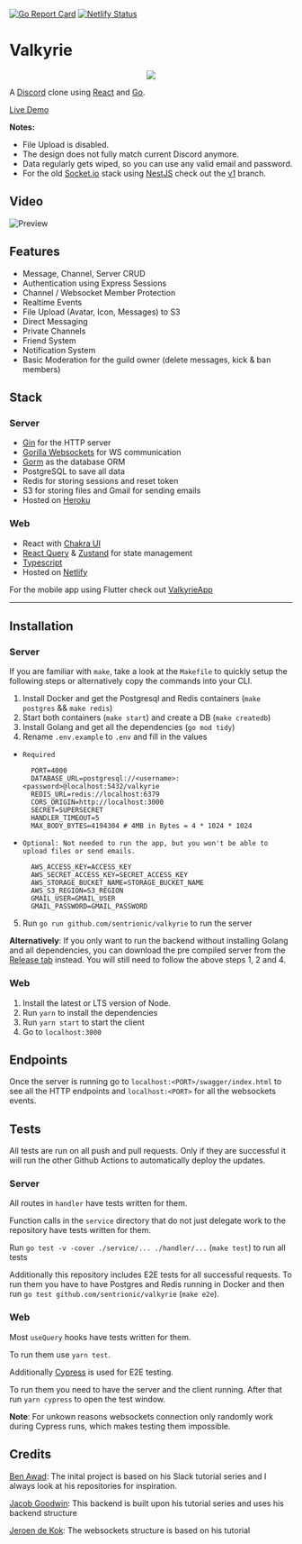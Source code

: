 [![Go Report Card](https://goreportcard.com/badge/github.com/sentrionic/Valkyrie)](https://goreportcard.com/report/github.com/sentrionic/Valkyrie)
[![Netlify Status](https://api.netlify.com/api/v1/badges/cd1667ed-3257-41d0-82ca-7b34de655339/deploy-status)](https://app.netlify.com/sites/valkyrie-app/deploys)

# Valkyrie

<p align="center">
  <img src="https://harmony-cdn.s3.eu-central-1.amazonaws.com/logo.png">
</p>

A [Discord](https://discord.com) clone using [React](https://reactjs.org/) and [Go](https://golang.org/).

[Live Demo](https://valkyrieapp.xyz)

**Notes:**

- File Upload is disabled.
- The design does not fully match current Discord anymore.
- Data regularly gets wiped, so you can use any valid email and password.
- For the old [Socket.io](https://socket.io/) stack using [NestJS](https://nestjs.com/) check out the [v1](https://github.com/sentrionic/Valkyrie/tree/v1) branch.

## Video

![Preview](.github/preview.gif)

## Features

- Message, Channel, Server CRUD
- Authentication using Express Sessions
- Channel / Websocket Member Protection
- Realtime Events
- File Upload (Avatar, Icon, Messages) to S3
- Direct Messaging
- Private Channels
- Friend System
- Notification System
- Basic Moderation for the guild owner (delete messages, kick & ban members)

## Stack

### Server

- [Gin](https://gin-gonic.com/) for the HTTP server
- [Gorilla Websockets](https://github.com/gorilla/websocket) for WS communication
- [Gorm](https://gorm.io/) as the database ORM
- PostgreSQL to save all data
- Redis for storing sessions and reset token
- S3 for storing files and Gmail for sending emails
- Hosted on [Heroku](https://www.heroku.com/)

### Web

- React with [Chakra UI](https://chakra-ui.com/)
- [React Query](https://react-query.tanstack.com/) & [Zustand](https://github.com/pmndrs/zustand) for state management
- [Typescript](https://www.typescriptlang.org/)
- Hosted on [Netlify](https://www.netlify.com/)

For the mobile app using Flutter check out [ValkyrieApp](https://github.com/sentrionic/ValkyrieApp)

---

## Installation

### Server

If you are familiar with `make`, take a look at the `Makefile` to quickly setup the following steps
or alternatively copy the commands into your CLI.

1. Install Docker and get the Postgresql and Redis containers (`make postgres` && `make redis`)
2. Start both containers (`make start`) and create a DB (`make createdb`)
3. Install Golang and get all the dependencies (`go mod tidy`)
4. Rename `.env.example` to `.env` and fill in the values

- `Required`

        PORT=4000
        DATABASE_URL=postgresql://<username>:<password>@localhost:5432/valkyrie
        REDIS_URL=redis://localhost:6379
        CORS_ORIGIN=http://localhost:3000
        SECRET=SUPERSECRET
        HANDLER_TIMEOUT=5
        MAX_BODY_BYTES=4194304 # 4MB in Bytes = 4 * 1024 * 1024

- `Optional: Not needed to run the app, but you won't be able to upload files or send emails.`

        AWS_ACCESS_KEY=ACCESS_KEY
        AWS_SECRET_ACCESS_KEY=SECRET_ACCESS_KEY
        AWS_STORAGE_BUCKET_NAME=STORAGE_BUCKET_NAME
        AWS_S3_REGION=S3_REGION
        GMAIL_USER=GMAIL_USER
        GMAIL_PASSWORD=GMAIL_PASSWORD

5. Run `go run github.com/sentrionic/valkyrie` to run the server

**Alternatively**: If you only want to run the backend without installing Golang and all dependencies, you can download the pre compiled server from the [Release tab](https://github.com/sentrionic/Valkyrie/releases) instead. You will still need to follow the above steps 1, 2 and 4.

### Web

1. Install the latest or LTS version of Node.
2. Run `yarn` to install the dependencies
3. Run `yarn start` to start the client
4. Go to `localhost:3000`

## Endpoints

Once the server is running go to `localhost:<PORT>/swagger/index.html` to see all the HTTP endpoints
and `localhost:<PORT>` for all the websockets events.

## Tests

All tests are run on all push and pull requests. Only if they are successful it will run the other Github Actions to automatically deploy the updates.

### Server

All routes in `handler` have tests written for them.

Function calls in the `service` directory that do not just delegate work to the repository have tests written for them.

Run `go test -v -cover ./service/... ./handler/...` (`make test`) to run all tests

Additionally this repository includes E2E tests for all successful requests. To run them you
have to have Postgres and Redis running in Docker and then run `go test github.com/sentrionic/valkyrie` (`make e2e`).

### Web

Most `useQuery` hooks have tests written for them.

To run them use `yarn test`.

Additionally [Cypress](https://www.cypress.io/) is used for E2E testing.

To run them you need to have the server and the client running.
After that run `yarn cypress` to open the test window.

**Note**: For unkown reasons websockets connection only randomly work during Cypress runs, which makes testing them impossible.

## Credits

[Ben Awad](https://github.com/benawad): The inital project is based on his Slack tutorial series and I always look at his repositories for inspiration.

[Jacob Goodwin](https://github.com/JacobSNGoodwin/memrizr): This backend is built upon his tutorial series and uses his backend structure

[Jeroen de Kok](https://dev.to/jeroendk/building-a-simple-chat-application-with-websockets-in-go-and-vue-js-gao): The websockets structure is based on his tutorial
